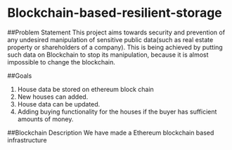 # Blockchain-based-resilient-storage
##Problem Statement
This project aims towards security and prevention of any undesired manipulation of sensitive public data(such as real estate property or shareholders of a company). This is being achieved by putting such data on Blockchain to stop its manipulation, because it is almost impossible to change the blockchain.

##Goals
  1. House data be stored on ethereum block chain
  2. New houses can added.
  3. House data can be updated.
  4. Adding buying functionality for the houses if the buyer has sufficient amounts of money.
  
  ##Blockchain Description
  We have made a Ethereum blockchain based infrastructure 
